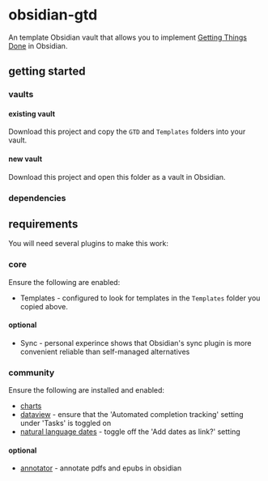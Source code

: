 # obsidian-gtd
An template Obsidian vault that allows you to implement [Getting Things Done](https://en.wikipedia.org/wiki/Getting_Things_Done) in Obsidian.

## getting started
### vaults
#### existing vault
Download this project and copy the `GTD` and `Templates` folders into your vault.

#### new vault
Download this project and open this folder as a vault in Obsidian.

### dependencies
## requirements
 You will need several plugins to make this work:

### core
Ensure the following are enabled:
 * Templates - configured to look for templates in the `Templates` folder you copied above.

 #### optional
 * Sync - personal experince shows that Obsidian's sync plugin is more convenient reliable than self-managed alternatives

### community
Ensure the following are installed and enabled:
* [charts](https://github.com/phibr0/obsidian-charts) 
* [dataview](https://github.com/blacksmithgu/obsidian-dataview) - ensure that the 'Automated completion tracking' setting under 'Tasks' is toggled on 
* [natural language dates](https://github.com/argenos/nldates-obsidian) - toggle off the 'Add dates as link?' setting

#### optional
* [annotator](https://github.com/elias-sundqvist/obsidian-annotator) - annotate pdfs and epubs in obsidian
